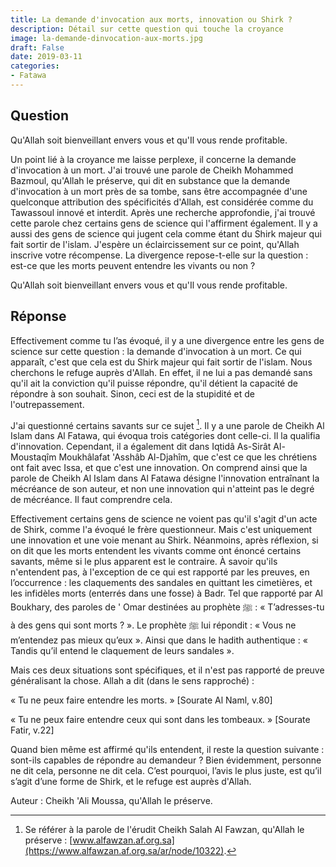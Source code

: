 ```yaml
---
title: La demande d'invocation aux morts, innovation ou Shirk ?
description: Détail sur cette question qui touche la croyance
image: la-demande-dinvocation-aux-morts.jpg
draft: False
date: 2019-03-11
categories:
- Fatawa
---
```


## Question

Qu'Allah soit bienveillant envers vous et qu'Il vous rende profitable.

Un point lié à la croyance me laisse perplexe, il concerne la demande
d'invocation à un mort. J'ai trouvé une parole de Cheikh Mohammed Bazmoul, qu'Allah le
préserve, qui dit en substance que la demande d'invocation à un mort près de sa tombe,
sans être accompagnée d'une quelconque attribution des spécificités d'Allah, est
considérée comme du Tawassoul innové et interdit. Après une recherche approfondie, j'ai
trouvé cette parole chez certains gens de science qui l'affirment également. Il y a 
aussi des gens de science qui jugent cela comme étant du Shirk majeur qui fait sortir
de l'islam. J'espère un éclaircissement sur ce point, qu'Allah inscrive votre récompense. 
La divergence repose-t-elle sur la question : est-ce que les morts peuvent entendre les 
vivants ou non ?

Qu'Allah soit bienveillant envers vous et qu'Il vous rende profitable.

## Réponse

Effectivement comme tu l’as évoqué, il y a une divergence entre les gens de science sur
cette question : la demande d'invocation à un mort. Ce qui apparaît, c'est que cela est du
Shirk majeur qui fait sortir de l'islam. Nous cherchons le refuge auprès d'Allah. En
effet, il ne lui a pas demandé sans qu'il ait la conviction qu'il puisse répondre, qu'il
détient la capacité de répondre à son souhait. Sinon, ceci est de la stupidité et de
l'outrepassement.

J'ai questionné certains savants sur ce sujet [^1]. Il y a une parole de Cheikh Al Islam
dans Al Fatawa, qui évoqua trois catégories dont celle-ci. Il la qualifia
d'innovation. Cependant, il a également dit dans Iqtidâ As-Sirât Al-Moustaqîm
Moukhâlafat 'Asshâb Al-Djahîm, que c'est ce que les chrétiens ont fait avec Issa, et que
c'est une innovation. On comprend ainsi que la parole de Cheikh Al Islam dans Al Fatawa
désigne l'innovation entraînant la mécréance de son auteur, et non une innovation qui
n'atteint pas le degré de mécréance. Il faut comprendre cela.

Effectivement certains gens de science ne voient pas qu'il s'agit d'un acte de Shirk,
comme l'a évoqué le frère questionneur. Mais c'est uniquement une innovation et une voie
menant au Shirk. Néanmoins, après réflexion, si on dit que les morts entendent les vivants
comme ont énoncé certains savants, même si le plus apparent est le contraire. À savoir
qu'ils n'entendent pas, à l'exception de ce qui est rapporté par les preuves, en
l’occurrence : les claquements des sandales en quittant les cimetières, et les infidèles
morts (enterrés dans une fosse) à Badr. Tel que rapporté par Al Boukhary, des paroles de '
Omar destinées au prophète ﷺ : « T’adresses-tu à des gens qui sont morts ? ». Le
prophète ﷺ lui répondit : « Vous ne m’entendez pas mieux qu’eux ». Ainsi que dans le
hadith authentique : « Tandis qu’il entend le claquement de leurs sandales ».

Mais ces deux situations sont spécifiques, et il n'est pas rapporté de preuve généralisant
la chose. Allah a dit (dans le sens rapproché) :

« Tu ne peux faire entendre les morts. » [Sourate Al Naml, v.80]

« Tu ne peux faire entendre ceux qui sont dans les tombeaux. » [Sourate Fatir, v.22]

Quand bien même est affirmé qu'ils entendent, il reste la question suivante : sont-ils
capables de répondre au demandeur ? Bien évidemment, personne ne dit cela, personne ne dit
cela. C’est pourquoi, l’avis le plus juste, est qu’il s’agit d’une forme de Shirk, et le
refuge est auprès d'Allah.

[^1]: Se référer à la parole de l'érudit Cheikh Salah Al Fawzan, qu'Allah le
préserve : [www.alfawzan.af.org.sa](https://www.alfawzan.af.org.sa/ar/node/10322).

Auteur : Cheikh 'Ali Moussa, qu'Allah le préserve.